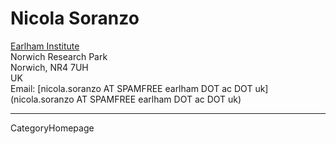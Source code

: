 
# Nicola Soranzo

[Earlham Institute](http://earlham.ac.uk/)<br />
Norwich Research Park<br />
Norwich, NR4 7UH<br />
UK<br />
Email: [nicola.soranzo AT SPAMFREE earlham DOT ac DOT uk](nicola.soranzo AT SPAMFREE earlham DOT ac DOT uk)

---
CategoryHomepage
